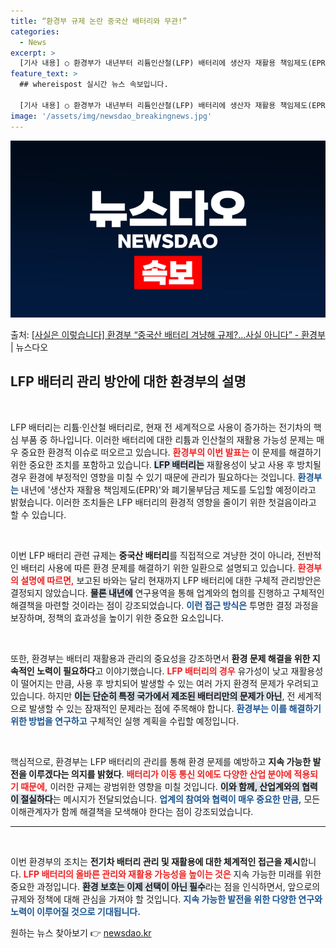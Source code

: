 ```yaml
---
title: “환경부 규제 논란 중국산 배터리와 무관!”
categories:
  - News
excerpt: >
  [기사 내용] ○ 환경부가 내년부터 리튬인산철(LFP) 배터리에 생산자 재활용 책임제도(EPR) 또는 폐기물…
feature_text: >
  ## whereispost 실시간 뉴스 속보입니다.

  [기사 내용] ○ 환경부가 내년부터 리튬인산철(LFP) 배터리에 생산자 재활용 책임제도(EPR) 또는 폐기물…
image: '/assets/img/newsdao_breakingnews.jpg'
---
```


![뉴스다오 속보](/assets/img/newsdao_breakingnews.jpg)

<p>출처: <a href="https://newsdao.kr/2817" rel="dofollow">[사실은 이렇습니다] 환경부 “중국산 배터리 겨냥해 규제?…사실 아니다” - 환경부</a> | 뉴스다오</p>

<h2 data-ke-size="size26">LFP 배터리 관리 방안에 대한 환경부의 설명</h2>

<p data-ke-size="size16">&nbsp;</p>
LFP 배터리는 리튬·인산철 배터리로, 현재 전 세계적으로 사용이 증가하는 전기차의 핵심 부품 중 하나입니다. 이러한 배터리에 대한 리튬과 인산철의 재활용 가능성 문제는 매우 중요한 환경적 이슈로 떠오르고 있습니다. <b><span style="color: #ee2323;">환경부의 이번 발표는</span></b> 이 문제를 해결하기 위한 중요한 조치를 포함하고 있습니다. <b><span style="background-color: #21538527;">LFP 배터리는</span></b> 재활용성이 낮고 사용 후 방치될 경우 환경에 부정적인 영향을 미칠 수 있기 때문에 관리가 필요하다는 것입니다. <b><span style="color: #1a5490;">환경부는</span></b> 내년에 '생산자 재활용 책임제도(EPR)'와 폐기물부담금 제도를 도입할 예정이라고 밝혔습니다. 이러한 조치들은 LFP 배터리의 환경적 영향을 줄이기 위한 첫걸음이라고 할 수 있습니다.

<p data-ke-size="size16">&nbsp;</p>
이번 LFP 배터리 관련 규제는 <b>중국산 배터리</b>를 직접적으로 겨냥한 것이 아니라, 전반적인 배터리 사용에 따른 환경 문제를 해결하기 위한 일환으로 설명되고 있습니다. <b><span style="color: #ee2323;">환경부의 설명에 따르면,</span></b> 보고된 바와는 달리 현재까지 LFP 배터리에 대한 구체적 관리방안은 결정되지 않았습니다. <b><span style="background-color: #21538527;">물론 내년에</span></b> 연구용역을 통해 업계와의 협의를 진행하고 구체적인 해결책을 마련할 것이라는 점이 강조되었습니다. <b><span style="color: #1a5490;">이런 접근 방식은</span></b> 투명한 결정 과정을 보장하며, 정책의 효과성을 높이기 위한 중요한 요소입니다.

<p data-ke-size="size16">&nbsp;</p>
또한, 환경부는 배터리 재활용과 관리의 중요성을 강조하면서 <b>환경 문제 해결을 위한 지속적인 노력이 필요하다</b>고 이야기했습니다. <b><span style="color: #ee2323;">LFP 배터리의 경우</span></b> 유가성이 낮고 재활용성이 떨어지는 만큼, 사용 후 방치되어 발생할 수 있는 여러 가지 환경적 문제가 우려되고 있습니다. 하지만 <b><span style="background-color: #21538527;">이는 단순히 특정 국가에서 제조된 배터리만의 문제가 아닌</span></b>, 전 세계적으로 발생할 수 있는 잠재적인 문제라는 점에 주목해야 합니다. <b><span style="color: #1a5490;">환경부는 이를 해결하기 위한 방법을 연구하고</span></b> 구체적인 실행 계획을 수립할 예정입니다.

<p data-ke-size="size16">&nbsp;</p>
핵심적으로, 환경부는 LFP 배터리의 관리를 통해 환경 문제를 예방하고 <b>지속 가능한 발전을 이루겠다는 의지를 밝혔다</b>. <b><span style="color: #ee2323;">배터리가 이동 통신 외에도 다양한 산업 분야에 적용되기 때문에,</span></b> 이러한 규제는 광범위한 영향을 미칠 것입니다. <b><span style="background-color: #21538527;">이와 함께, 산업계와의 협력이 절실하다</span></b>는 메시지가 전달되었습니다. <b><span style="color: #1a5490;">업계의 참여와 협력이 매우 중요한 만큼,</span></b> 모든 이해관계자가 함께 해결책을 모색해야 한다는 점이 강조되었습니다.

<hr>

<p data-ke-size="size16">&nbsp;</p>
이번 환경부의 조치는 <b>전기차 배터리 관리 및 재활용에 대한 체계적인 접근을 제시</b>합니다. <b><span style="color: #ee2323;">LFP 배터리의 올바른 관리와 재활용 가능성을 높이는 것은</span></b> 지속 가능한 미래를 위한 중요한 과정입니다. <b><span style="background-color: #21538527;">환경 보호는 이제 선택이 아닌 필수</span></b>라는 점을 인식하면서, 앞으로의 규제와 정책에 대해 관심을 가져야 할 것입니다. <b><span style="color: #1a5490;">지속 가능한 발전을 위한 다양한 연구와 노력이 이루어질 것으로 기대됩니다.</span></b> 

원하는 뉴스 찾아보기 👉 <a href="https://newsdao.kr" rel="dofollow">newsdao.kr</a>


